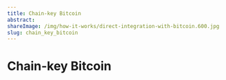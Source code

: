 ```yaml
---
title: Chain-key Bitcoin
abstract:
shareImage: /img/how-it-works/direct-integration-with-bitcoin.600.jpg
slug: chain_key_bitcoin
---
```


# Chain-key Bitcoin


